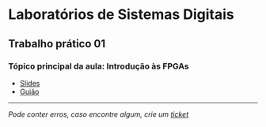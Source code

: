 # Laboratórios de Sistemas Digitais
## Trabalho prático 01
### Tópico principal da aula: Introdução às FPGAs

* [Slides](https://github.com/TiagoRG/uaveiro-leci/blob/master/1ano/2semestre/lsd/slides/LSD_2022-23_AulaTP01.pdf)
* [Guião](https://github.com/TiagoRG/uaveiro-leci/blob/master/1ano/2semestre/lsd/aula01/LSD_2022-23_TrabPrat01-2.pdf)

---
*Pode conter erros, caso encontre algum, crie um* [*ticket*](https://github.com/TiagoRG/uaveiro-leci/issues/new)
